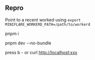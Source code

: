 ## Repro

Point to a recent worked using `export MINIFLARE_WORKERD_PATH=/path/to/workerd`

pnpm i

pnpm dev --no-bundle

press b - or curl <http://localhost:xxx>
